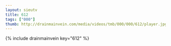 ```yaml
--- 
layout: sieutv
title: 612
tags: ["000"]
thumb: http://drainmainvein.com/media/videos/tmb/000/000/612/player.jpg
---
```

{% include drainmainvein key="612" %} 
